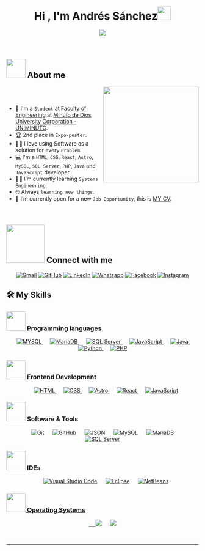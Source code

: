 <h1 align="center">Hi , I'm Andrés Sánchez<img src="https://media.giphy.com/media/hvRJCLFzcasrR4ia7z/giphy.gif" width="35"></h1>
<p align="center">
  <a href="https://github.com/DenverCoder1/readme-typing-svg"><img src="https://readme-typing-svg.herokuapp.com?font=Time+New+Roman&color=%23C8BE25&size=25&center=true&vCenter=true&width=600&height=100&lines=Systems+Engineer+Student;Estudiante+de+Ingeniería+de+Sistemas;Estudante+de+Engenharia+de+Sistemas"></a>
</p>

<br>


	
## <picture><img src = "https://github.com/7oSkaaa/7oSkaaa/blob/main/Images/about_me.gif?raw=true" width = 50px></picture> About me

<picture> <img align="right" src="https://github.com/7oSkaaa/7oSkaaa/blob/main/Images/Right_Side.gif?raw=true" width = 250px></picture>

<br><br>

- :school: I'm a `Student` at [Faculty of Engineering](https://www.uniminuto.edu/taxonomy/term/152) at [Minuto de Dios University Corporation - UNIMINUTO](https://www.uniminuto.edu).
- :trophy: 2nd place in `Expo-poster`.
- :technologist: I love using Software as a solution for every `Problem`.
- :computer: I'm a `HTML`, `CSS`, `React`, `Astro`, `MySQL`, `SQL Server`, `PHP`, `Java` and `JavaScript` developer.
- :student: I’m currently learning `Systems Engineering`.
- :nerd_face: Always `learning new things`.
- :thinking: I’m currently open for a new `Job Opportunity`, this is [MY CV](https://cv-andres.netlify.app/en/).
<br>

## <picture> <img src="https://github.com/7oSkaaa/7oSkaaa/blob/main/Images/Connect-with-me.gif?raw=true" width="100px"> </picture> Connect with me
<p align="center">
	<a href="mailto:afsarias2004@gmail.com" target="_blank"><img img src="https://img.shields.io/badge/Gmail-%23EA4335.svg?style=plastic&logo=gmail&logoColor=white" alt="Gmail"/></a>
	<a href="https://github.com/Sanchez042004" target="_blank"><img src="https://img.shields.io/badge/GitHub-%23181717.svg?style=plastic&logo=github&logoColor=white" alt="GitHub"/></a>
	<a href="https://www.linkedin.com/in/andres-sanchez04" target="_blank"><img src="https://img.shields.io/badge/LinkedIn-blue?logo=linkedin&logoColor=white&style=plastic" alt="LinkedIn"/></a>
	<a href="https://wa.me/573012236454" target="_blank"><img src="https://img.shields.io/badge/WhatsApp-%2325D366.svg?style=plastic&logo=whatsapp&logoColor=white" alt="Whatsapp"/></a>
	<a href="https://www.facebook.com/sanchezandres04/" target="_blank"><img src="https://img.shields.io/badge/Facebook-%231877F2.svg?style=plastic&logo=facebook&logoColor=white" alt="Facebook"/></a>
	<a href="https://www.instagram.com/andrees_sanchezz04/" target="_blank"><img src="https://img.shields.io/badge/Instagram-E4405F?style=plastic&logo=instagram&logoColor=white" alt="Instagram"/></a>
</p>

## 🛠️ My Skills

### <picture> <img src = "https://github.com/7oSkaaa/7oSkaaa/blob/main/Images/Programming_Languages.gif?raw=true" width = 50px>  </picture> Programming languages

<p align="center">  
   &emsp;
  <a href="https://www.mysql.com" target="_blank"> 
    <img alt="MYSQL" src="https://img.shields.io/badge/MySQL-4479A1.svg?style=plastic&logo=mysql&logoColor=white">
  </a> 
  &emsp;
  <a href="https://mariadb.org/es/" target="_blank"> 
    <img alt="MariaDB" src="https://img.shields.io/badge/MariaDB-003545?style=plastic&logo=mariadb&logoColor=white">
  </a> 
  &emsp;
  <a href="#" target="_blank"> 
    <img alt="SQL Server" src="https://img.shields.io/badge/%20SQL%20Server-CC2927?style=plastic&logo=microsoft%20sql%20server&logoColor=white">
  </a> 
  &emsp;
  <a href="https://developer.mozilla.org/en-US/docs/Web/JavaScript" target="_blank"> 
     <img alt="JavaScript" src="https://img.shields.io/badge/JavaScript-%23323330.svg?style=plastic&logo=javascript&logoColor=%23F7DF1E">
   </a>
  &emsp;
  <a href="https://www.java.com" target="_blank"> 
    <img alt="Java" src="https://img.shields.io/badge/Java-ED8B00?style=plastic&logo=java&logoColor=white">
  </a>
  &emsp;
   <a href="https://www.python.org" target="_blank">
    <img alt="Python" src="https://img.shields.io/badge/Python%20-%2314354C.svg?style=plastic&logo=python&logoColor=white">
  </a>
   &emsp;
   <a href="https://www.php.net" target="_blank">
    <img alt="PHP" src="https://img.shields.io/badge/PHP-%23777BB4.svg?&style=plastic&logo=php&logoColor=white"/>
  </a>
</p>

### <picture> <img src = "https://github.com/7oSkaaa/7oSkaaa/blob/main/Images/Front_End.gif?raw=true" width = 50px>  </picture> Frontend Development
<p align="center"> 
  &emsp; 
  <a href="https://www.w3.org/html/" target="_blank"> 
   <img alt="HTML" src="https://img.shields.io/badge/HTML5%20-%23E34F26.svg?style=plastic&logo=html5&logoColor=white">
  </a>   
  &emsp;
  <a href="https://www.w3schools.com/css/" target="_blank">
    <img alt="CSS" src="https://img.shields.io/badge/CSS%20-%231572B6.svg?style=plastic&logo=css3&logoColor=white">
  </a> 
    &emsp;
  <a href="https://astro.build" target="_blank">
    <img alt="Astro" src="https://img.shields.io/badge/-Astro-4c00b0?style=plastic&logo=astro">
  </a>
  &emsp;
  <a href="https://react.dev" target="_blank">
     <img alt="React" src="https://img.shields.io/badge/React%20-%2320232a.svg?&style=plastic&logo=react&logoColor=%2361DAFB"/>
  </a>
  &emsp;
  <a href="https://developer.mozilla.org/en-US/docs/Web/JavaScript" target="_blank"> 
     <img alt="JavaScript" src="https://img.shields.io/badge/JavaScript-%23323330.svg?style=plastic&logo=javascript&logoColor=%23F7DF1E">
   </a>
  
</p>

 ### <picture> <img src = "https://github.com/7oSkaaa/7oSkaaa/blob/main/Images/Software_Tools.gif?raw=true" width = 50px>  </picture> Software & Tools
 
<p align="center">
  &emsp;
    <a href="https://git-scm.com" target="_blank"><img alt="Git" src="https://img.shields.io/badge/Git%20-%23F05033.svg?style=plastic&logo=git&logoColor=white"></a>
  &emsp;
    <a href="https://github.com" target="_blank"><img alt="GitHub" src="https://img.shields.io/badge/GitHub-%23181717.svg?style=plastic&logo=github&logoColor=white"></a>
  &emsp;
    <a href="https://json.com" target="_blank"><img alt="JSON" img src="https://img.shields.io/badge/JSON-%23000000.svg?style=plastic&logo=json&logoColor=white"></a>
  &emsp;
    <a href="https://www.mysql.com" target="_blank"><img alt="MySQL" src="https://img.shields.io/badge/MySQL-4479A1.svg?style=plastic&logo=mysql&logoColor=white"></a>
  &emsp;
    <a href="https://mariadb.org/es/" target="_blank"> <img alt="MariaDB" src="https://img.shields.io/badge/MariaDB-003545?style=plastic&logo=mariadb&logoColor=white"></a> 
  &emsp;
      <a href="#" target="_blank"><img alt="SQL Server" src="https://img.shields.io/badge/%20SQL%20Server-CC2927?style=plastic&logo=microsoft%20sql%20server&logoColor=white"></a> 
</p>

 ### <picture> <img src = "https://github.com/7oSkaaa/7oSkaaa/blob/main/Images/IDEs.gif?raw=true" width = 50px>  </picture> IDEs
 
<p align="center">
  &emsp;
    <a href="#"><img alt="Visual Studio Code" src="https://img.shields.io/badge/Visual%20Studio%20Code-0078d7.svg?style=plastic&logo=visual-studio-code&logoColor=white"></a>
  &emsp;
    <a href="#"><img alt="Eclipse" src="https://img.shields.io/badge/Eclipse%20-%232C2255.svg?&style=plastic&logo=eclipse%20ide&logoColor=white"/></a>
  &emsp;
    <a href="#"><img alt="NetBeans" src="https://img.shields.io/badge/NetBeans-1B6AC6.svg?style=plastic&logo=apache-netbeans-ide&logoColor=white"/>
</p>

 ### <picture> <img src = "https://github.com/7oSkaaa/7oSkaaa/blob/main/Images/OS.gif?raw=true" width = 50px>  </picture> Operating Systems
 
<p align="center">
  &emsp;
    <a href="#"><img src="https://img.shields.io/badge/Linux-FCC624?style=plastic&logo=linux&logoColor=black"></a>
  &emsp;
    <a href="#"><img src="https://img.shields.io/badge/Windows-0078D6?style=plastic&logo=windows&logoColor=white"></a>
</p>

<br> 

---
</div>
</details>

</br></br>
